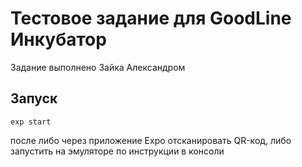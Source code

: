 # Тестовое задание для GoodLine Инкубатор

Задание выполнено Зайка Александром

## Запуск

```
exp start
```
после либо через приложение Expo отсканировать QR-код, либо запустить на эмуляторе по инструкции в консоли
